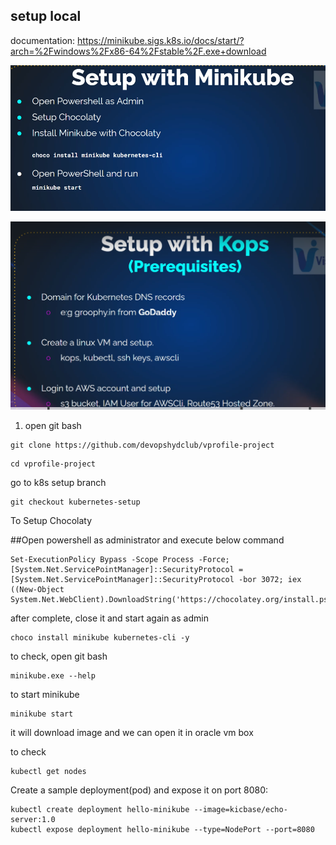 ## setup local

documentation: https://minikube.sigs.k8s.io/docs/start/?arch=%2Fwindows%2Fx86-64%2Fstable%2F.exe+download


![image alt](https://github.com/KarampudiKarthik/Devops/blob/main/Kubernetes/img/s1.PNG?raw=true)

![image alt](https://github.com/KarampudiKarthik/Devops/blob/main/Kubernetes/img/s2.PNG?raw=true)

1. open git bash
```
git clone https://github.com/devopshydclub/vprofile-project
```
```
cd vprofile-project
```

go to k8s setup branch
```
git checkout kubernetes-setup
```
To Setup Chocolaty

##Open powershell as administrator and execute below command
```
Set-ExecutionPolicy Bypass -Scope Process -Force; [System.Net.ServicePointManager]::SecurityProtocol = [System.Net.ServicePointManager]::SecurityProtocol -bor 3072; iex ((New-Object System.Net.WebClient).DownloadString('https://chocolatey.org/install.ps1'))
```
after complete, close it and start again as admin
```
choco install minikube kubernetes-cli -y
```

to check, open git bash
```
minikube.exe --help
```
to start minikube
```
minikube start
```
it will download image and we can open it in oracle vm box

to check
```
kubectl get nodes
```

Create a sample deployment(pod) and expose it on port 8080:
```
kubectl create deployment hello-minikube --image=kicbase/echo-server:1.0
kubectl expose deployment hello-minikube --type=NodePort --port=8080
```








